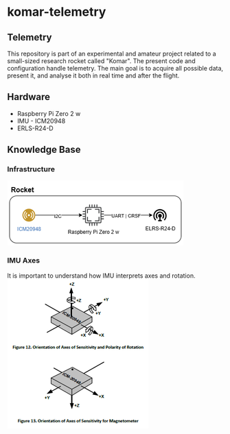 # komar-telemetry

## Telemetry 
This repository is part of an experimental and amateur project related to a small-sized research rocket called "Komar". The present code and configuration handle telemetry. The main goal is to acquire all possible data, present it, and analyse it both in real time and after the flight.

## Hardware
- Raspberry Pi Zero 2 w
- IMU - ICM20948
- ERLS-R24-D

## Knowledge Base
### Infrastructure
<img title="Diagram of telemetry infrastructe" src="/images/rocket-infra.png">

### IMU Axes
It is important to understand how IMU interprets axes and rotation. </br>
<img title="ICM20948 axes"  src="/images/IMU-axis.png">

